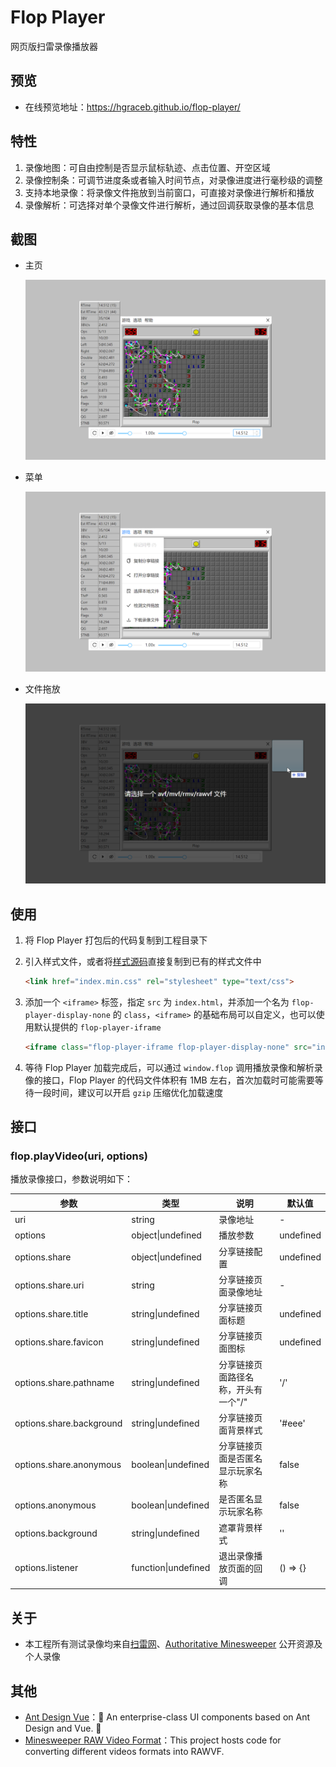 # Flop Player

网页版扫雷录像播放器

## 预览

- 在线预览地址：https://hgraceb.github.io/flop-player/

## 特性

1. 录像地图：可自由控制是否显示鼠标轨迹、点击位置、开空区域
2. 录像控制条：可调节进度条或者输入时间节点，对录像进度进行毫秒级的调整
3. 支持本地录像：将录像文件拖放到当前窗口，可直接对录像进行解析和播放
4. 录像解析：可选择对单个录像文件进行解析，通过回调获取录像的基本信息

## 截图

- 主页

  ![flop-player-main](./docs/flop-player-main.png)

- 菜单

  ![flop-player-menu](./docs/flop-player-menu.png)

- 文件拖放

  ![flop-player-file-drag](./docs/flop-player-file-drag.png)

## 使用

1. 将 Flop Player 打包后的代码复制到工程目录下

2. 引入样式文件，或者将[样式源码](./public/index.css)直接复制到已有的样式文件中

   ```html
   <link href="index.min.css" rel="stylesheet" type="text/css">
   ```

3. 添加一个 `<iframe>` 标签，指定 `src` 为 `index.html`，并添加一个名为 `flop-player-display-none` 的 `class`，`<iframe>` 的基础布局可以自定义，也可以使用默认提供的 `flop-player-iframe`

   ```html
   <iframe class="flop-player-iframe flop-player-display-none" src="index.html"></iframe>
   ```

4. 等待 Flop Player 加载完成后，可以通过 `window.flop` 调用播放录像和解析录像的接口，Flop Player 的代码文件体积有 1MB 左右，首次加载时可能需要等待一段时间，建议可以开启 `gzip` 压缩优化加载速度

## 接口

### flop.playVideo(uri, options)

播放录像接口，参数说明如下：

| 参数                     | 类型                | 说明                                | 默认值    |
| ------------------------ | ------------------- | ----------------------------------- | --------- |
| uri                      | string              | 录像地址                            | -         |
| options                  | object\|undefined   | 播放参数                            | undefined |
| options.share            | object\|undefined   | 分享链接配置                        | undefined |
| options.share.uri        | string              | 分享链接页面录像地址                | -         |
| options.share.title      | string\|undefined   | 分享链接页面标题                    | undefined |
| options.share.favicon    | string\|undefined   | 分享链接页面图标                    | undefined |
| options.share.pathname   | string\|undefined   | 分享链接页面路径名称，开头有一个"/" | '/'       |
| options.share.background | string\|undefined   | 分享链接页面背景样式                | '#eee'    |
| options.share.anonymous  | boolean\|undefined  | 分享链接页面是否匿名显示玩家名称    | false     |
| options.anonymous        | boolean\|undefined  | 是否匿名显示玩家名称                | false     |
| options.background       | string\|undefined   | 遮罩背景样式                        | ''        |
| options.listener         | function\|undefined | 退出录像播放页面的回调              | () => {}  |

## 关于

- 本工程所有测试录像均来自[扫雷网](https://saolei.wang/)、[Authoritative Minesweeper](https://minesweepergame.com/) 公开资源及个人录像

## 其他

- [Ant Design Vue](https://2x.antdv.com/components/overview/)：🌈 An enterprise-class UI components based on Ant Design and Vue. 🐜
- [Minesweeper RAW Video Format](https://github.com/thefinerminer/minesweeper-rawvf)：This project hosts code for converting different videos formats into RAWVF.
